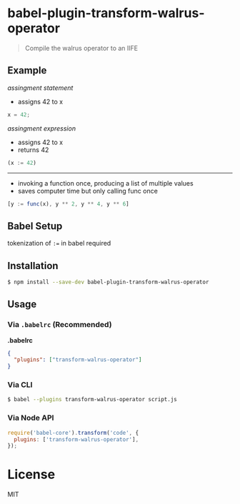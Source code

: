 # babel-plugin-transform-walrus-operator

> Compile the walrus operator to an IIFE

## Example

<i>assingment statement</i>

- assigns 42 to x

```js
x = 42;
```

<i>assingment expression</i>

- assigns 42 to x
- returns 42

```js
(x := 42)
```

<hr>

- invoking a function once, producing a list of multiple values
- saves computer time but only calling func once

```js
[y := func(x), y ** 2, y ** 4, y ** 6]
```

## Babel Setup

tokenization of `:=` in babel required

## Installation

```sh
$ npm install --save-dev babel-plugin-transform-walrus-operator
```

## Usage

### Via `.babelrc` (Recommended)

**.babelrc**

```json
{
  "plugins": ["transform-walrus-operator"]
}
```

### Via CLI

```sh
$ babel --plugins transform-walrus-operator script.js
```

### Via Node API

```javascript
require('babel-core').transform('code', {
  plugins: ['transform-walrus-operator'],
});
```

# License

MIT

